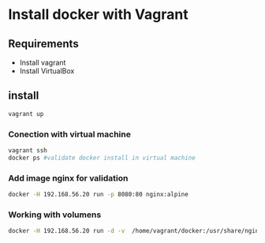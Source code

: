 # Install docker with Vagrant

## Requirements

- Install vagrant
- Install VirtualBox

## install 

```bash
vagrant up 
```

### Conection with virtual machine

```bash
vagrant ssh
docker ps #validate docker install in virtual machine
```

### Add image nginx for validation
```bash
docker -H 192.168.56.20 run -p 8080:80 nginx:alpine
```

### Working with volumens

```bash
docker -H 192.168.56.20 run -d -v  /home/vagrant/docker:/usr/share/nginx/html -p 8080:80 nginx:alpine
```
